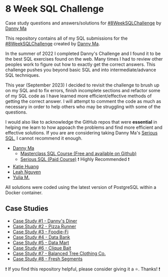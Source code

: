 # 8 Week SQL Challenge
Case study questions and answers/solutions for [#8WeekSQLChallenge](https://8weeksqlchallenge.com/ "8 Week SQL Challenge") by [Danny Ma](https://www.datawithdanny.com/ "Data With Danny")

This repository contains all of my SQL submissions for the [#8WeekSQLChallenge](https://8weeksqlchallenge.com/ "8 Week SQL Challenge") created by [Danny Ma](https://www.datawithdanny.com/ "Data With Danny").

In the summer of 2022 I completed Danny's Challenge and I found it to be the best SQL exercises found on the web.  Many times I had to review other peoples work to figure out how to exactly get the correct answers.  This challenge pushes you beyond basic SQL and into intermediate/advance SQL techniques.

This year (September 2023) I decided to revisit the challenge to brush up on my SQL and to fix errors, finish incomplete sections and refactor some of my SQL code as I have learned more efficient/effective methods of getting the correct answer.  I will attempt to comment the code as much as necessary in order to help others who may be struggling with some of the questions.

I would also like to acknowledge the GitHub repos that were **essential** in helping me learn to how appoach the problems and find more efficient and effective solutions.  If you are are considering taking Danny Ma's [Serious SQL](https://www.datawithdanny.com/), I cannot recommend it enough.

- [Danny Ma](https://www.linkedin.com/in/datawithdanny)
	- [Masterclass SQL Course (Free and available on Github)](https://github.com/DataWithDanny/sql-masterclass)
	- [Serious SQL (Paid Course)](https://www.datawithdanny.com/) :exclamation: Highly Recommended :exclamation:
- [Katie Huang](https://github.com/katiehuangx)
- [Leah Nguyen](https://github.com/ndleah)
- [Yulia M.](https://github.com/muryulia/)

All solutions were coded using the latest version of PostgreSQL within a Docker container.



## Case Studies
* [Case Study #1 - Danny's Diner](./case_studies/case_1_dannys_dinner/README.md)
* [Case Study #2 - Pizza Runner](./case_studies/case_2_pizza_runner/ "Pizza Runner")
* [Case Study #3 - Foodie-Fi](./case_studies/case_3_foodie_fi/ "Foodie-Fi")
* [Case Study #4 - Data Bank](./case_studies/case_4_data_bank/ "Data Bank")
* [Case Study #5 - Data Mart](./case_studies/case_5_data_mart/ "Data Mart")
* [Case Study #6 - Clique Bait](./case_studies/case_6_clique_bait/ "Clique Bait")
* [Case Study #7 - Balanced Tree Clothing Co.](./case_studies/case_7_balanced_tree/ "Balanced Tree Clothing Co.")
* [Case Study #8 - Fresh Segments](./case_studies/case_8_fresh_segments/ "Fresh Segments")

:exclamation: If you find this repository helpful, please consider giving it a :star:. Thanks! :exclamation:
